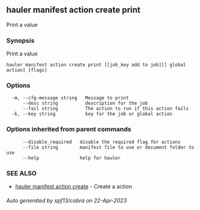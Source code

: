 ## hauler manifest action create print

Print a value

### Synopsis

Print a value

```
hauler manifest action create print [[job_key add to job][] global action] [flags]
```

### Options

```
  -m, --cfg-message string   Message to print
      --desc string          description for the job
      --fail string          The action to run if this action fails
  -k, --key string           key for the job or global action
```

### Options inherited from parent commands

```
      --disable_required   disable the required flag for actions
      --file string        manifest file to use or document folder to use
      --help               help for hauler
```

### SEE ALSO

* [hauler manifest action create](hauler_manifest_action_create.md)	 - Create a action

###### Auto generated by spf13/cobra on 22-Apr-2023
